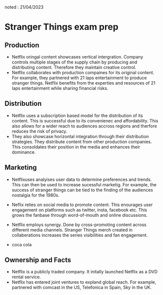 noted : 21/04/2023

# Stranger Things exam prep

## Production

- Netflix oringal content showcases vertical intergration. Company controls multiple stages of the supply chain by producing and distributing content. Therefore they maintain creative control.  
- Netflix collaborates with production compaines for its original content. For example, they partnered with 21 laps entertainment to produce stranger things. Netflix benefits from the experties and resources of 21 laps entertainment while sharing financial risks.

## Distribution

- Netflix uses a subscription based model for the distribution of its content. This is successful due to its convenienec and affordability. This also allows for a wider reach to audiences accross regions and therfore reduces the risk of privacy.  
- They also showcase horizontal integration through their distribution strategies. They distribute content from other production companies. This consoldates their position in the media and enhances their dominance.

## Marketing

- Netflixuses analyises user data to determine preferences and trends. This can then be used to increase sucessful marketig. For example, the success of stranger things can be tied to the finding of the audiences nostalgia for the 1980s.
- Neflix relies on social media to promote content. This enourages user engagement on platforms such as twitter, insta, facebook etc. This grows the fanbase through word-of-mouth and online discussions.
- Netflix employs synergy. Done by cross-promoting content across different media channels. Stranger Things merch created in collaberations increases the series visibilities and fan engagement.

- coca cola

## Ownership and Facts

- Netflix is a publicly traded company. It initally launched Netflix as a DVD rental service.
- Netflix has entered joint ventures to expland global reach. For example, partnered with comcast in the US, Telefonica in Spain, Sky in the UK.